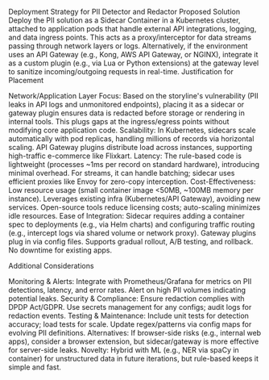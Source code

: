Deployment Strategy for PII Detector and Redactor
Proposed Solution
Deploy the PII solution as a Sidecar Container in a Kubernetes cluster, attached to application pods that handle external API integrations, logging, and data ingress points. This acts as a proxy/interceptor for data streams passing through network layers or logs.
Alternatively, if the environment uses an API Gateway (e.g., Kong, AWS API Gateway, or NGINX), integrate it as a custom plugin (e.g., via Lua or Python extensions) at the gateway level to sanitize incoming/outgoing requests in real-time.
Justification for Placement

Network/Application Layer Focus: Based on the storyline's vulnerability (PII leaks in API logs and unmonitored endpoints), placing it as a sidecar or gateway plugin ensures data is redacted before storage or rendering in internal tools. This plugs gaps at the ingress/egress points without modifying core application code.
Scalability: In Kubernetes, sidecars scale automatically with pod replicas, handling millions of records via horizontal scaling. API Gateway plugins distribute load across instances, supporting high-traffic e-commerce like Flixkart.
Latency: The rule-based code is lightweight (processes ~1ms per record on standard hardware), introducing minimal overhead. For streams, it can handle batching; sidecar uses efficient proxies like Envoy for zero-copy interception.
Cost-Effectiveness: Low resource usage (small container image <50MB, ~100MB memory per instance). Leverages existing infra (Kubernetes/API Gateway), avoiding new services. Open-source tools reduce licensing costs; auto-scaling minimizes idle resources.
Ease of Integration: Sidecar requires adding a container spec to deployments (e.g., via Helm charts) and configuring traffic routing (e.g., intercept logs via shared volume or network proxy). Gateway plugins plug in via config files. Supports gradual rollout, A/B testing, and rollback. No downtime for existing apps.

Additional Considerations

Monitoring & Alerts: Integrate with Prometheus/Grafana for metrics on PII detections, latency, and error rates. Alert on high PII volumes indicating potential leaks.
Security & Compliance: Ensure redaction complies with DPDP Act/GDPR. Use secrets management for any configs; audit logs for redaction events.
Testing & Maintenance: Include unit tests for detection accuracy; load tests for scale. Update regex/patterns via config maps for evolving PII definitions.
Alternatives: If browser-side risks (e.g., internal web apps), consider a browser extension, but sidecar/gateway is more effective for server-side leaks.
Novelty: Hybrid with ML (e.g., NER via spaCy in container) for unstructured data in future iterations, but rule-based keeps it simple and fast.
